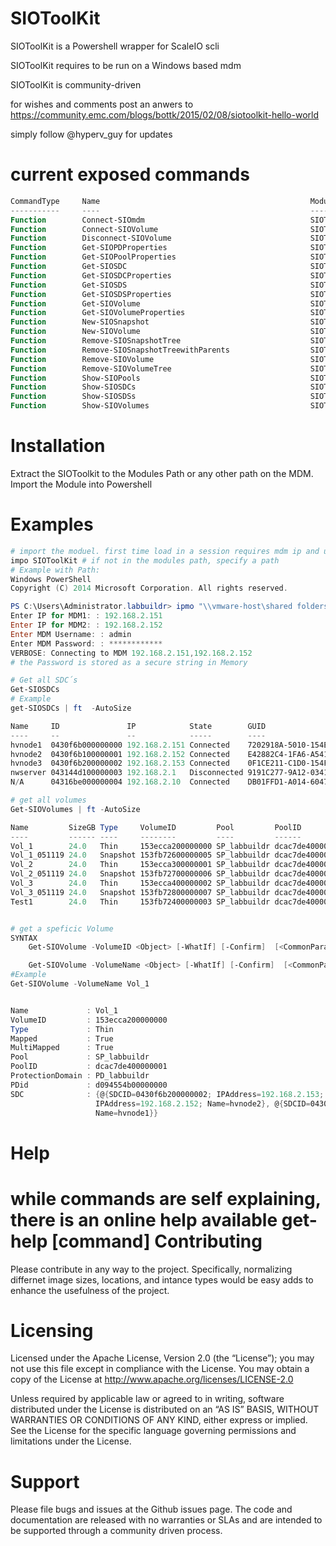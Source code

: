 SIOToolKit
==========


SIOToolKit is a Powershell wrapper for ScaleIO scli

SIOToolKit requires to be run on a Windows based mdm

SIOToolKit is community-driven

for wishes and comments post an anwers to https://community.emc.com/blogs/bottk/2015/02/08/siotoolkit-hello-world

simply follow @hyperv_guy for updates

current exposed commands
===========
```PowerShell
CommandType     Name                                               ModuleName
-----------     ----                                               ----------
Function        Connect-SIOmdm                                     SIOToolKit
Function        Connect-SIOVolume                                  SIOToolKit
Function        Disconnect-SIOVolume                               SIOToolKit
Function        Get-SIOPDProperties                                SIOToolKit
Function        Get-SIOPoolProperties                              SIOToolKit
Function        Get-SIOSDC                                         SIOToolKit
Function        Get-SIOSDCProperties                               SIOToolKit
Function        Get-SIOSDS                                         SIOToolKit
Function        Get-SIOSDSProperties                               SIOToolKit
Function        Get-SIOVolume                                      SIOToolKit
Function        Get-SIOVolumeProperties                            SIOToolKit
Function        New-SIOSnapshot                                    SIOToolKit
Function        New-SIOVolume                                      SIOToolKit
Function        Remove-SIOSnapshotTree                             SIOToolKit
Function        Remove-SIOSnapshotTreewithParents                  SIOToolKit
Function        Remove-SIOVolume                                   SIOToolKit
Function        Remove-SIOVolumeTree                               SIOToolKit
Function        Show-SIOPools                                      SIOToolKit
Function        Show-SIOSDCs                                       SIOToolKit
Function        Show-SIOSDSs                                       SIOToolKit
Function        Show-SIOVolumes                                    SIOToolKit
```
Installation
===========
Extract the SIOToolkit to the Modules Path or any other path on the MDM.
Import the Module into Powershell

Examples
===========
```PowerShell
# import the moduel. first time load in a session requires mdm ip and user / password
impo SIOToolKit # if not in the modules path, specify a path
# Example with Path:
Windows PowerShell
Copyright (C) 2014 Microsoft Corporation. All rights reserved.

PS C:\Users\Administrator.labbuildr> ipmo "\\vmware-host\shared folders\SWDIST\GIT\SIOToolKit"
Enter IP for MDM1: : 192.168.2.151
Enter IP for MDM2: : 192.168.2.152
Enter MDM Username: : admin
Enter MDM Password: : ************
VERBOSE: Connecting to MDM 192.168.2.151,192.168.2.152
# the Password is stored as a secure string in Memory

```
```PowerShell
# Get all SDC´s
Get-SIOSDCs
# Example
get-SIOSDCs | ft  -AutoSize

Name     ID               IP            State        GUID
----     --               --            -----        ----
hvnode1  0430f6b000000000 192.168.2.151 Connected    7202918A-5010-154E-A51E-032A73F2CDC2
hvnode2  0430f6b100000001 192.168.2.152 Connected    E42882C4-1FA6-A541-9830-3BEA0BF7D441
hvnode3  0430f6b200000002 192.168.2.153 Connected    0F1CE211-C1D0-154F-83A6-202B7F7D1927
nwserver 043144d100000003 192.168.2.1   Disconnected 9191C277-9A12-0341-9148-A8E51AF5EB3E
N/A      04316be000000004 192.168.2.10  Connected    DB01FFD1-A014-6047-AF57-BECACADA3E70

# get all volumes
Get-SIOVolumes | ft -AutoSize

Name         SizeGB Type     VolumeID         Pool         PoolID           Mapped
----         ------ ----     --------         ----         ------           ------
Vol_1        24.0   Thin     153ecca200000000 SP_labbuildr dcac7de400000001   True
Vol_1_051119 24.0   Snapshot 153fb72600000005 SP_labbuildr dcac7de400000001  False
Vol_2        24.0   Thin     153ecca300000001 SP_labbuildr dcac7de400000001   True
Vol_2_051119 24.0   Snapshot 153fb72700000006 SP_labbuildr dcac7de400000001  False
Vol_3        24.0   Thin     153ecca400000002 SP_labbuildr dcac7de400000001   True
Vol_3_051119 24.0   Snapshot 153fb72800000007 SP_labbuildr dcac7de400000001  False
Test1        24.0   Thin     153fb72400000003 SP_labbuildr dcac7de400000001  False


# get a speficic Volume
SYNTAX
    Get-SIOVolume -VolumeID <Object> [-WhatIf] [-Confirm]  [<CommonParameters>]

    Get-SIOVolume -VolumeName <Object> [-WhatIf] [-Confirm]  [<CommonParameters>]
#Example
Get-SIOVolume -VolumeName Vol_1


Name             : Vol_1
VolumeID         : 153ecca200000000
Type             : Thin
Mapped           : True
MultiMapped      : True
Pool             : SP_labbuildr
PoolID           : dcac7de400000001
ProtectionDomain : PD_labbuildr
PDid             : d094554b00000000
SDC              : {@{SDCID=0430f6b200000002; IPAddress=192.168.2.153; Name=hvnode3}, @{SDCID=0430f6b100000001;
                   IPAddress=192.168.2.152; Name=hvnode2}, @{SDCID=0430f6b000000000; IPAddress=192.168.2.151;
                   Name=hvnode1}}
```
Help
==========
while commands are self explaining, there is an online help available get-help [command]
Contributing
==========
Please contribute in any way to the project. Specifically, normalizing differnet image sizes, locations, and intance types would be easy adds to enhance the usefulness of the project.

Licensing
==========
Licensed under the Apache License, Version 2.0 (the “License”); you may not use this file except in compliance with the License. You may obtain a copy of the License at http://www.apache.org/licenses/LICENSE-2.0

Unless required by applicable law or agreed to in writing, software distributed under the License is distributed on an “AS IS” BASIS, WITHOUT WARRANTIES OR CONDITIONS OF ANY KIND, either express or implied. See the License for the specific language governing permissions and limitations under the License.

Support
==========
Please file bugs and issues at the Github issues page. The code and documentation are released with no warranties or SLAs and are intended to be supported through a community driven process.
